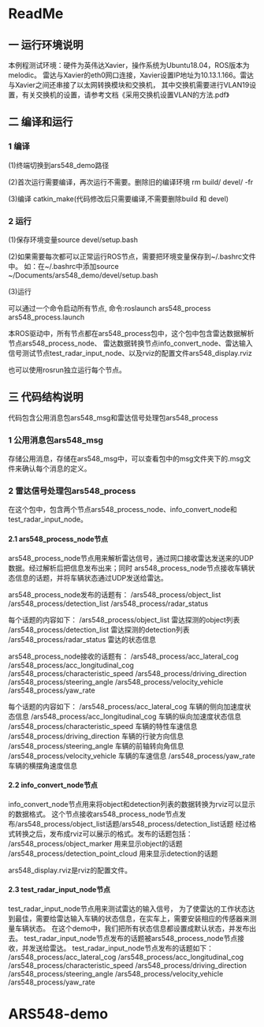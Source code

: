 # ReadMe

## 一 运行环境说明
本例程测试环境：硬件为英伟达Xavier，操作系统为Ubuntu18.04，ROS版本为melodic。
雷达与Xavier的eth0网口连接，Xavier设置IP地址为10.13.1.166。雷达与Xavier之间还串接了以太网转换模块和交换机，
其中交换机需要进行VLAN19设置，有关交换机的设置，请参考文档《采用交换机设置VLAN的方法.pdf》

## 二 编译和运行

### 1 编译

(1)终端切换到ars548_demo路径

(2)首次运行需要编译，再次运行不需要。删除旧的编译环境 rm build/ devel/ -fr

(3)编译 catkin_make(代码修改后只需要编译,不需要删除build 和 devel)

### 2 运行

(1)保存环境变量source devel/setup.bash

(2)如果需要每次都可以正常运行ROS节点，需要把环境变量保存到~/.bashrc文件中。
如：在~/.bashrc中添加source ~/Documents/ars548_demo/devel/setup.bash

(3)运行 

可以通过一个命令启动所有节点, 命令:roslaunch ars548_process ars548_process.launch 

本ROS驱动中，所有节点都在ars548_process包中，这个包中包含雷达数据解析节点ars548_process_node、
雷达数据转换节点info_convert_node、雷达输入信号测试节点test_radar_input_node、以及rviz的配置文件ars548_display.rviz

也可以使用rosrun独立运行每个节点。

## 三 代码结构说明

代码包含公用消息包ars548_msg和雷达信号处理包ars548_process

### 1 公用消息包ars548_msg

存储公用消息，存储在ars548_msg中，可以查看包中的msg文件夹下的.msg文件来确认每个消息的定义。

### 2 雷达信号处理包ars548_process

在这个包中，包含两个节点ars548_process_node、info_convert_node和test_radar_input_node。

#### 2.1 ars548_process_node节点
ars548_process_node节点用来解析雷达信号，通过网口接收雷达发送来的UDP数据。经过解析后把信息发布出来；同时
ars548_process_node节点接收车辆状态信息的话题，并将车辆状态通过UDP发送给雷达。

ars548_process_node发布的话题有：
/ars548_process/object_list
/ars548_process/detection_list
/ars548_process/radar_status

每个话题的内容如下：
/ars548_process/object_list
雷达探测的object列表
/ars548_process/detection_list
雷达探测的detection列表
/ars548_process/radar_status
雷达的状态信息

ars548_process_node接收的话题有：
/ars548_process/acc_lateral_cog
/ars548_process/acc_longitudinal_cog
/ars548_process/characteristic_speed
/ars548_process/driving_direction
/ars548_process/steering_angle
/ars548_process/velocity_vehicle
/ars548_process/yaw_rate

每个话题的内容如下：
/ars548_process/acc_lateral_cog
车辆的侧向加速度状态信息
/ars548_process/acc_longitudinal_cog
车辆的纵向加速度状态信息
/ars548_process/characteristic_speed
车辆的特性车速信息
/ars548_process/driving_direction
车辆的行驶方向信息
/ars548_process/steering_angle
车辆的前轴转向角信息
/ars548_process/velocity_vehicle
车辆的车速信息
/ars548_process/yaw_rate
车辆的横摆角速度信息

#### 2.2 info_convert_node节点
info_convert_node节点用来将object和detection列表的数据转换为rviz可以显示的数据格式。
这个节点接收ars548_process_node节点发布/ars548_process/object_list话题/ars548_process/detection_list话题
经过格式转换之后，发布成rviz可以展示的格式。发布的话题包括：
/ars548_process/object_marker
用来显示object的话题
/ars548_process/detection_point_cloud
用来显示detection的话题

ars548_display.rviz是rviz的配置文件。

#### 2.3 test_radar_input_node节点
test_radar_input_node节点用来测试雷达的输入信号，
为了使雷达的工作状态达到最佳，需要给雷达输入车辆的状态信息，在实车上，需要安装相应的传感器来测量车辆状态。
在这个demo中，我们把所有状态信息都设置成默认状态，并发布出去。
test_radar_input_node节点发布的话题被ars548_process_node节点接收，并发送给雷达。
test_radar_input_node节点发布的话题如下：
/ars548_process/acc_lateral_cog
/ars548_process/acc_longitudinal_cog
/ars548_process/characteristic_speed
/ars548_process/driving_direction
/ars548_process/steering_angle
/ars548_process/velocity_vehicle
/ars548_process/yaw_rate


# ARS548-demo
